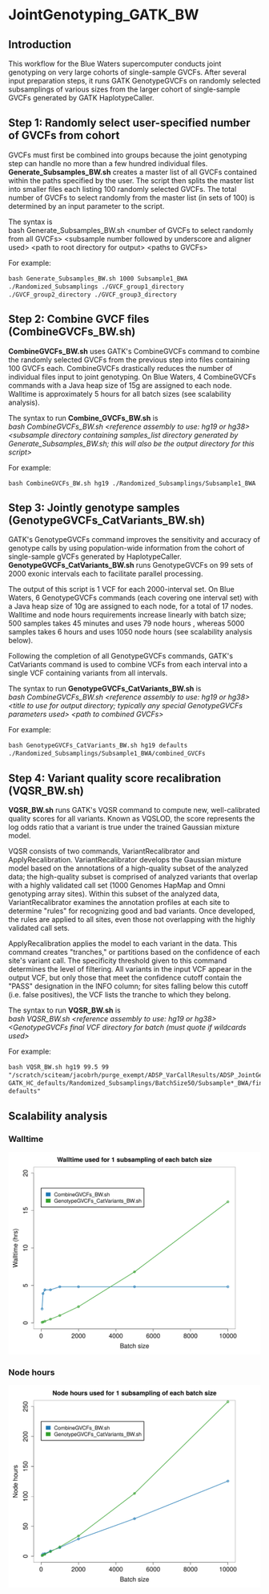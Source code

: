 # JointGenotyping_GATK_BW

## Introduction
This workflow for the Blue Waters supercomputer conducts joint genotyping on very large cohorts of single-sample GVCFs. After several input preparation steps, it runs GATK GenotypeGVCFs on randomly selected subsamplings of various sizes from the larger cohort of single-sample GVCFs generated by GATK HaplotypeCaller.

## Step 1: Randomly select user-specified number of GVCFs from cohort
GVCFs must first be combined into groups because the joint genotyping step can handle no more than a few hundred individual files. **Generate_Subsamples_BW.sh** creates a master list of all GVCFs contained within the paths specified by the user. The script then splits the master list into smaller files each listing 100 randomly selected GVCFs. The total number of GVCFs to select randomly from the master list (in sets of 100) is determined by an input parameter to the script.

The syntax is  
bash Generate_Subsamples_BW.sh \<number of GVCFs to select randomly from all GVCFs> \<subsample number followed by underscore and aligner used> \<path to root directory for output>  \<paths to GVCFs>

For example:

```
bash Generate_Subsamples_BW.sh 1000 Subsample1_BWA ./Randomized_Subsamplings ./GVCF_group1_directory ./GVCF_group2_directory ./GVCF_group3_directory
```

## Step 2: Combine GVCF files (CombineGVCFs_BW.sh)
**CombineGVCFs_BW.sh** uses GATK's CombineGVCFs command to combine the randomly selected GVCFs from the previous step into files containing 100 GVCFs each. CombineGVCFs drastically reduces the number of individual files input to joint genotyping. On Blue Waters, 4 CombineGVCFs commands with a Java heap size of 15g are assigned to each node. Walltime is approximately 5 hours for all batch sizes (see scalability analysis).

The syntax to run **Combine_GVCFs_BW.sh** is  
*bash CombineGVCFs_BW.sh \<reference assembly to use: hg19 or hg38> \<subsample directory containing samples_list directory generated by Generate_Subsamples_BW.sh; this will also be the output directory for this script>*

For example:

```
bash CombineGVCFs_BW.sh hg19 ./Randomized_Subsamplings/Subsample1_BWA 
```

## Step 3: Jointly genotype samples (GenotypeGVCFs_CatVariants_BW.sh)
GATK's GenotypeGVCFs command improves the sensitivity and accuracy of genotype calls by using population-wide information from the cohort of single-sample gVCFs generated by HaplotypeCaller. **GenotypeGVCFs_CatVariants_BW.sh** runs GenotypeGVCFs on 99 sets of 2000 exonic intervals each to facilitate parallel processing. 

The output of this script is 1 VCF for each 2000-interval set. On Blue Waters, 6 GenotypeGVCFs commands (each covering one interval set) with a Java heap size of 10g are assigned to each node, for a total of 17 nodes. Walltime and node hours requirements increase linearly with batch size; 500 samples takes 45 minutes and uses 79 node hours , whereas 5000 samples takes 6 hours and uses 1050 node hours (see scalability analysis below).

Following the completion of all GenotypeGVCFs commands, GATK's CatVariants command is used to combine VCFs from each interval into a single VCF containing variants from all intervals.

The syntax to run **GenotypeGVCFs_CatVariants_BW.sh** is  
*bash CombineGVCFs_BW.sh \<reference assembly to use: hg19 or hg38> \<title to use for output directory; typically any special GenotypeGVCFs parameters used> \<path to combined GVCFs>*  

For example:

```
bash GenotypeGVCFs_CatVariants_BW.sh hg19 defaults ./Randomized_Subsamplings/Subsample1_BWA/combined_GVCFs
```

## Step 4: Variant quality score recalibration (VQSR_BW.sh)
**VQSR_BW.sh** runs GATK's VQSR command to compute new, well-calibrated quality scores for all variants. Known as VQSLOD, the score represents the log odds ratio that a variant is true under the trained Gaussian mixture model.   

VQSR consists of two commands, VariantRecalibrator and ApplyRecalibration. VariantRecalibrator develops the Gaussian mixture model based on the annotations of a high-quality subset of the analyzed data; the high-quality subset is comprised of analyzed variants that overlap with a highly validated call set (1000 Genomes HapMap and Omni genotyping array sites). Within this subset of the analyzed data, VariantRecalibrator examines the annotation profiles at each site to determine "rules" for recognizing good and bad variants. Once developed, the rules are applied to all sites, even those not overlapping with the highly validated call sets. 

ApplyRecalibration applies the model to each variant in the data. This command creates "tranches," or partitions based on the confidence of each site's variant call. The specificity threshold given to this command determines the level of filtering. All variants in the input VCF appear in the output VCF, but only those that meet the confidence cutoff contain the "PASS" designation in the INFO column; for sites falling below this cutoff (i.e. false positives), the VCF lists the tranche to which they belong.

The syntax to run **VQSR_BW.sh** is  
*bash VQSR_BW.sh \<reference assembly to use: hg19 or hg38> <sensitivity level for SNPs> <sensitivity level for INDELs> <GenotypeGVCFs final VCF directory for batch (must quote if wildcards used>* 

For example:

```
bash VQSR_BW.sh hg19 99.5 99 "/scratch/sciteam/jacobrh/purge_exempt/ADSP_VarCallResults/ADSP_JointGenotyping/hg19/BWA-GATK_HC_defaults/Randomized_Subsamplings/BatchSize50/Subsample*_BWA/final_VCF/GenotypeGVCFs-defaults"  
```

## Scalability analysis 

### Walltime
![alt tag](./Plots/Scalability_WallTime.png "Walltime")

### Node hours
![alt tag](./Plots/Scalability_NodeHrs.png "Node hours")
